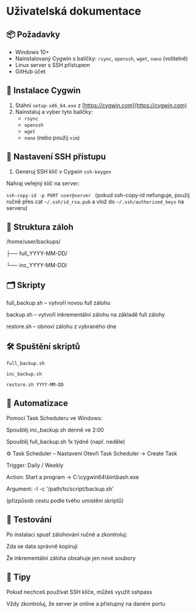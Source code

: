 # Uživatelská dokumentace

## 📦 Požadavky
- Windows 10+
- Nainstalovaný Cygwin s balíčky: `rsync`, `openssh`, `wget`, `nano` (volitelně)
- Linux server s SSH přístupem
- GitHub účet

## 🧰 Instalace Cygwin
1. Stáhni `setup-x86_64.exe` z [https://cygwin.com](https://cygwin.com)
2. Nainstaluj a vyber tyto balíčky:
   - `rsync`
   - `openssh`
   - `wget`
   - `nano` (nebo použij `vim`)

## 🔑 Nastavení SSH přístupu
1. Generuj SSH klíč v Cygwin
``` ssh-keygen ```

Nahraj veřejný klíč na server:


```ssh-copy-id -p PORT user@server ```
(pokud ssh-copy-id nefunguje, použij ručně přes cat ```~/.ssh/id_rsa.pub``` a vlož do ```~/.ssh/authorized_keys``` na serveru)

## 📁 Struktura záloh
/home/user/backups/

├── full_YYYY-MM-DD/

└── inc_YYYY-MM-DD/

## 🗂️ Skripty
full_backup.sh – vytvoří novou full zálohu

backup.sh – vytvoří inkrementální zálohu na základě full zálohy

restore.sh – obnoví zálohu z vybraného dne

## 🛠️ Spuštění skriptů
```full_backup.sh ```

```inc_backup.sh ```

```restore.sh YYYY-MM-DD ```

## 📅 Automatizace
Pomocí Task Scheduleru ve Windows:

Spouštěj inc_backup.sh denně ve 2:00

Spouštěj full_backup.sh 1x týdně (např. neděle)

⚙️ Task Scheduler – Nastavení
Otevři Task Scheduler → Create Task

Trigger: Daily / Weekly

Action: Start a program → C:\cygwin64\bin\bash.exe

Argument: -l -c '/path/to/script/backup.sh'

(přizpůsob cestu podle tvého umístění skriptů)

## 🧪 Testování
Po instalaci spusť zálohování ručně a zkontroluj:

Zda se data správně kopírují

Že inkrementální záloha obsahuje jen nové soubory

## 💬 Tipy
Pokud nechceš používat SSH klíče, můžeš využít sshpass

Vždy zkontroluj, že server je online a přístupný na daném portu
